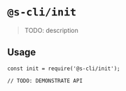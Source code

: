 # `@s-cli/init`

> TODO: description

## Usage

```
const init = require('@s-cli/init');

// TODO: DEMONSTRATE API
```
